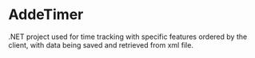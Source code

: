 # AddeTimer
  .NET project used for time tracking with specific features ordered by the client, with data being saved and retrieved from xml file.
